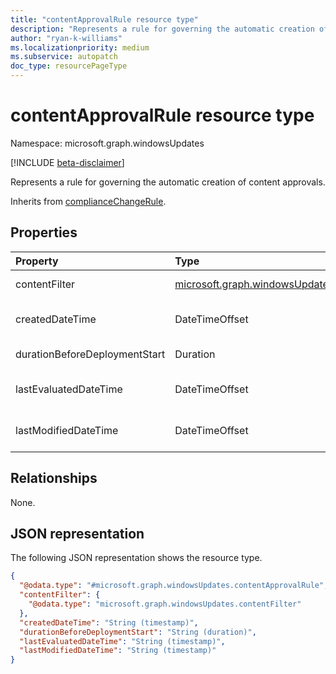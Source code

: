 ```yaml
---
title: "contentApprovalRule resource type"
description: "Represents a rule for governing the automatic creation of content approvals."
author: "ryan-k-williams"
ms.localizationpriority: medium
ms.subservice: autopatch
doc_type: resourcePageType
---
```


# contentApprovalRule resource type

Namespace: microsoft.graph.windowsUpdates

[!INCLUDE [beta-disclaimer](../../includes/beta-disclaimer.md)]

Represents a rule for governing the automatic creation of content approvals.

Inherits from [complianceChangeRule](../resources/windowsupdates-compliancechangerule.md).

## Properties
|Property|Type|Description|
|:---|:---|:---|
|contentFilter|[microsoft.graph.windowsUpdates.contentFilter](../resources/windowsupdates-contentfilter.md)|A filter to determine which content matches the rule on an ongoing basis.|
|createdDateTime|DateTimeOffset|The date and time when the rule was created. Inherited from [microsoft.graph.windowsUpdates.complianceChangeRule](../resources/windowsupdates-compliancechangerule.md).|
|durationBeforeDeploymentStart|Duration|The time before the deployment starts represented in ISO 8601 format for durations.|
|lastEvaluatedDateTime|DateTimeOffset|The date and time when the rule was last evaluated. Inherited from [microsoft.graph.windowsUpdates.complianceChangeRule](../resources/windowsupdates-compliancechangerule.md).|
|lastModifiedDateTime|DateTimeOffset|The date and time when the rule was last modified. Inherited from [microsoft.graph.windowsUpdates.complianceChangeRule](../resources/windowsupdates-compliancechangerule.md).|

## Relationships
None.

## JSON representation
The following JSON representation shows the resource type.
<!-- {
  "blockType": "resource",
  "@odata.type": "microsoft.graph.windowsUpdates.contentApprovalRule"
}
-->
``` json
{
  "@odata.type": "#microsoft.graph.windowsUpdates.contentApprovalRule",
  "contentFilter": {
    "@odata.type": "microsoft.graph.windowsUpdates.contentFilter"
  },
  "createdDateTime": "String (timestamp)",
  "durationBeforeDeploymentStart": "String (duration)",
  "lastEvaluatedDateTime": "String (timestamp)",
  "lastModifiedDateTime": "String (timestamp)"
}
```
